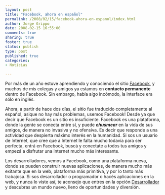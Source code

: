 ```yaml
--- 
layout: post
title: "Facebook, ahora en español"
permalink: /2008/02/15/facebook-ahora-en-espanol/index.html
author: Jorge Grippo
date: 2008-02-15 16:55:00
comments: true
sharing: true
footer: true
status: publish
type: post
published: true
categories: 
- Noticias

---
```

<!-- 48 -->
Por más de un año estuve aprendiendo y conociendo el sitio <a href="http://www.facebook.com">Facebook</a>, y muchos de mis colegas y amigos ya estamos en <span style="font-weight:bold;">contacto permanente</span> dentro de Facebook. Sin embargo, había algo incómodo, la interface era sólo en inglés.

Ahora, a partir de hace dos días, el sitio fue traducido completamente al español, asique no hay más problemas, usemos Facebook! Desde ya que decir que Facebook es un sitio es insuficiente. Facebook es una plataforma, donde la gente se conecta entre sí, y puede <span style="font-style:italic;"><span style="font-weight:bold;">chusmear</span></span> en la vida de sus amigos, de manera no invasiva y no ofensiva. Es decir que responde a una actividad que despierta máximo interés en la humanidad. Si sos un usuario de Internet, que cree que a Internet le falta mucho todavía para ser perfecta, entrá en Facebook, buscá y conectate a todos tus amigos y empezá a disfrutar una Internet mucho más interesante.

Los desarrolladores, vemos a Facebook, como una plataforma nueva, donde se pueden construir nuevas aplicaciones, de manera mucho más exitante que en la web, plataforma más primitiva, y por lo tanto más trabajosa. Si sos desarrollador o programador o hacés aplicaciones en la web, y nunca lo viste así, te aconsejo que entres en la opción <a href="http://www.facebook.com/developers/">Desarrollador</a> y descubras un mundo nuevo, lleno de oportunidades y diversión.

